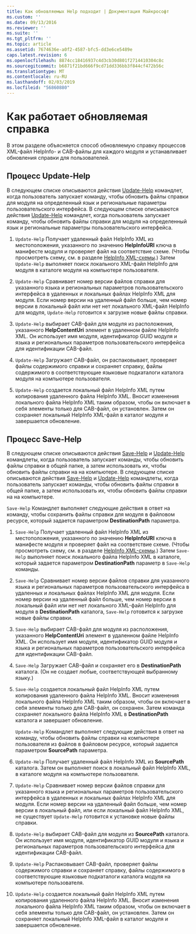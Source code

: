 ```yaml
---
title: Как обновляемых Help подходит | Документация Майкрософт
ms.custom: ''
ms.date: 09/13/2016
ms.reviewer: ''
ms.suite: ''
ms.tgt_pltfrm: ''
ms.topic: article
ms.assetid: 7674636e-a0f2-4587-bfc5-dd3e6ce5489e
caps.latest.revision: 6
ms.openlocfilehash: 8874cc18416937c4d3cb30d801f2714410304c8c
ms.sourcegitcommit: b6871f21bd666f9cd71dd336bb3f844cf472b56c
ms.translationtype: MT
ms.contentlocale: ru-RU
ms.lasthandoff: 02/03/2019
ms.locfileid: "56860880"
---
```

# <a name="how-updatable-help-works"></a>Как работает обновляемая справка

В этом разделе объясняется способ обновляемую справку процессов XML-файл HelpInfo- и CAB-файлы для каждого модуля и устанавливает обновления справки для пользователей.

## <a name="the-update-help-process"></a>Процесс Update-Help

В следующем списке описываются действия [Update-Help](/powershell/module/Microsoft.PowerShell.Core/Update-Help) командлет, когда пользователь запускает команду, чтобы обновить файлы справки для модуля на определенный язык и региональные параметры пользовательского интерфейса.
В следующем списке описываются действия [Update-Help](/powershell/module/Microsoft.PowerShell.Core/Update-Help) командлет, когда пользователь запускает команду, чтобы обновить файлы справки для модуля на определенный язык и региональные параметры пользовательского интерфейса.

1. `Update-Help` Получает удаленный файл HelpInfo XML из местоположения, указанного по значению **HelpInfoURI** ключа в манифесте модуля и проверяет файл на соответствие схеме. (Чтобы просмотреть схему, см. в разделе [HelpInfo XML-схемы](./helpinfo-xml-schema.md).) Затем `Update-Help` выполняет поиск локального XML-файл HelpInfo для модуля в каталоге модуля на компьютере пользователя.

2. `Update-Help` Сравнивает номер версии файлов справки для указанного языка и региональных параметров пользовательского интерфейса в удаленных и локальных файлах HelpInfo XML для модуля. Если номер версии на удаленный файл больше, чем номер версии в локальный файл или нет нет локального XML-файл HelpInfo для модуля, `Update-Help` готовится к загрузке новые файлы справки.

3. `Update-Help` выбирает CAB-файл для модуля из расположения, указанного **HelpContentUri** элемент в удаленном файле HelpInfo XML. Он использует имя модуля, идентификатор GUID модуля и языка и региональных параметров пользовательского интерфейса для идентификации CAB-файл.

4. `Update-Help` Загружает CAB-файл, он распаковывает, проверяет файлы содержимого справки и сохраняет справку, файлы содержимого в соответствующие языковые подкаталоги каталога модуля на компьютере пользователя.

5. `Update-Help` создается локальный файл HelpInfo XML путем копирования удаленного файла HelpInfo XML. Вносит изменения локального файла HelpInfo XML таким образом, чтобы он включает в себя элементы только для CAB-файл, он установлен. Затем он сохраняет локальный HelpInfo XML-файл в каталог модуля и завершается обновление.

## <a name="the-save-help-process"></a>Процесс Save-Help

В следующем списке описываются действия [Save-Help](/powershell/module/Microsoft.PowerShell.Core/Save-Help) и [Update-Help](/powershell/module/Microsoft.PowerShell.Core/Update-Help) командлеты, когда пользователь запускает команды, чтобы обновить файлы справки в общей папке, а затем использовать их, чтобы обновить файлы справки на на компьютере.
В следующем списке описываются действия [Save-Help](/powershell/module/Microsoft.PowerShell.Core/Save-Help) и [Update-Help](/powershell/module/Microsoft.PowerShell.Core/Update-Help) командлеты, когда пользователь запускает команды, чтобы обновить файлы справки в общей папке, а затем использовать их, чтобы обновить файлы справки на на компьютере.

`Save-Help` Командлет выполняет следующие действия в ответ на команду, чтобы сохранить файлы справки для модуля в файловом ресурсе, который задается параметром **DestinationPath** параметра.

1. `Save-Help` Получает удаленный файл HelpInfo XML из местоположения, указанного по значению **HelpInfoURI** ключа в манифесте модуля и проверяет файл на соответствие схеме. (Чтобы просмотреть схему, см. в разделе [HelpInfo XML-схемы](./helpinfo-xml-schema.md).) Затем `Save-Help` выполняет поиск локального файла HelpInfo XML в каталоге, который задается параметром **DestinationPath** параметр в `Save-Help` команды.

2. `Save-Help` Сравнивает номер версии файлов справки для указанного языка и региональных параметров пользовательского интерфейса в удаленных и локальных файлах HelpInfo XML для модуля. Если номер версии на удаленный файл больше, чем номер версии в локальный файл или нет нет локального XML-файл HelpInfo для модуля в **DestinationPath** каталога, `Save-Help` готовится к загрузке новые файлы справки.

3. `Save-Help` выбирает CAB-файл для модуля из расположения, указанного **HelpContentUri** элемент в удаленном файле HelpInfo XML. Он использует имя модуля, идентификатор GUID модуля и языка и региональных параметров пользовательского интерфейса для идентификации CAB-файл.

4. `Save-Help` Загружает CAB-файл и сохраняет его в **DestinationPath** каталога. (Он не создает любые, соответствующей выбранному языку.)

5. `Save-Help` создается локальный файл HelpInfo XML путем копирования удаленного файла HelpInfo XML. Вносит изменения локального файла HelpInfo XML таким образом, чтобы он включает в себя элементы только для CAB-файл, он сохранен. Затем команда сохраняет локального файла HelpInfo XML в **DestinationPath** каталога и завершает обновление.

   `Update-Help` Командлет выполняет следующие действия в ответ на команду, чтобы обновить файлы справки на компьютере пользователя из файлов в файловом ресурсе, который задается параметром **SourcePath** параметра.

1. `Update-Help` Получает удаленный файл HelpInfo XML из **SourcePath** каталога. Затем он выполняет поиск в локальный файл HelpInfo XML, в каталоге модуля на компьютере пользователя.

2. `Update-Help` Сравнивает номер версии файлов справки для указанного языка и региональных параметров пользовательского интерфейса в удаленных и локальных файлах HelpInfo XML для модуля. Если номер версии на удаленный файл больше, чем номер версии в локальный файл, или если локальный файл HelpInfo XML, не существует `Update-Help` готовится к установке новые файлы справки.

3. `Update-Help` выбирает CAB-файл для модуля из **SourcePath** каталога. Он использует имя модуля, идентификатор GUID модуля и языка и региональных параметров пользовательского интерфейса для идентификации CAB-файл.

4. `Update-Help` Распаковывает CAB-файл, проверяет файлы содержимого справки и сохраняет справку, файлы содержимого в соответствующие языковые подкаталоги каталога модуля на компьютере пользователя.

5. `Update-Help` создается локальный файл HelpInfo XML путем копирования удаленного файла HelpInfo XML. Вносит изменения локального файла HelpInfo XML таким образом, чтобы он включает в себя элементы только для CAB-файл, он установлен. Затем он сохраняет локальный HelpInfo XML-файл в каталог модуля и завершается обновление.